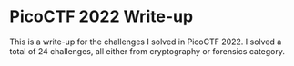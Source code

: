 # PicoCTF 2022 Write-up

This is a write-up for the challenges I solved in PicoCTF 2022. I solved a total of 24 challenges, all either from cryptography or forensics category.
